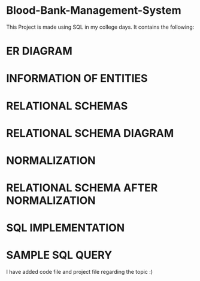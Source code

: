 # Blood-Bank-Management-System
This Project is made using SQL in my college days.
It contains the following:
  # ER DIAGRAM
  # INFORMATION OF ENTITIES 
  # RELATIONAL SCHEMAS
  # RELATIONAL SCHEMA DIAGRAM
  # NORMALIZATION
  # RELATIONAL SCHEMA AFTER NORMALIZATION 
  # SQL IMPLEMENTATION
  # SAMPLE SQL QUERY
  
I have added code file and project file regarding the topic :)
